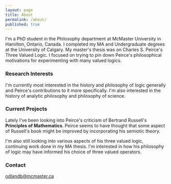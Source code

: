 ```yaml
---
layout: page
title: About
permalink: /about/
published: true
---
```


I'm a PhD student in the Philosophy department at McMaster University in Hamilton, Ontario, Canada. I completed my MA and Undergraduate degrees at the University of Calgary. My master's thesis was on Charles S. Peirce's Three Valued Logic. I focused on trying to pin down Peirce's philosophical motivations for experimenting with many valued logics.

### Research Interests

I'm currently most interested in the history and philosophy of logic generally and Peirce's contributions to it more specifically. I'm also interested in the history of analytic philosophy and philosophy of science.

### Current Projects

Lately I've been looking into Peirce's criticism of Bertrand Russell's __Principles of Mathematics__. Peirce seems to have thought that some aspect of Russell's book might be improved by incorporating his semiotic theory.

I'm also still looking into various aspects of his three valued logic, continuing work done in my MA thesis. I'm interested in how his philosophy of logic may have informed his choice of three valued operators.

### Contact

odlandb@mcmaster.ca
